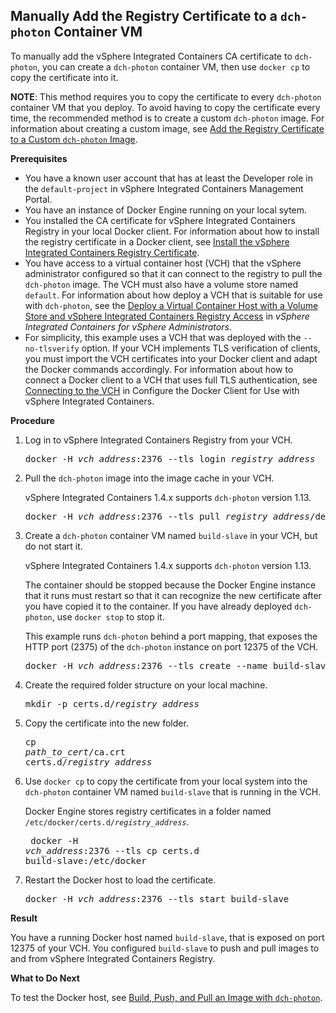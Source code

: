 ## Manually Add the Registry Certificate to a `dch-photon` Container VM ##

To manually add the vSphere Integrated Containers CA certificate to  `dch-photon`, you can create a `dch-photon` container VM, then use `docker cp` to copy the certificate into it. 

**NOTE**: This method requires you to copy the certificate to every `dch-photon` container VM that you deploy. To avoid having to copy the certificate every time, the recommended method is to create a custom `dch-photon` image. For information about creating a custom image, see [Add the Registry Certificate to a Custom `dch-photon` Image](photon_cert_custom.html).

**Prerequisites**

- You have a known user account that has at least the Developer role in the `default-project` in vSphere Integrated Containers Management Portal.
- You have an instance of Docker Engine running on your local sytem.
- You installed the CA certificate for vSphere Integrated Containers Registry in your local Docker client. For information about how to install the registry certificate in a Docker client, see [Install the  vSphere Integrated Containers Registry Certificate](configure_docker_client.md#registry).
- You have access to a virtual container host (VCH) that the vSphere administrator configured so that it can connect to the registry to pull the `dch-photon` image. The VCH must also have a volume store named `default`. For information about how deploy a VCH that is suitable for use with `dch-photon`, see the [Deploy a Virtual Container Host with a Volume Store and vSphere Integrated Containers Registry Access](../vic_vsphere_admin/deploy_vch_dchphoton.md) in *vSphere Integrated Containers for vSphere Administrators*. 
- For simplicity, this example uses a VCH that was deployed with the `--no-tlsverify` option. If your VCH implements TLS verification of clients, you must import the VCH certificates into your Docker client and adapt the Docker commands accordingly. For information about how to connect a Docker client to a VCH that uses full TLS authentication, see [Connecting to the VCH](configure_docker_client.md#connectvch) in Configure the Docker Client for Use with vSphere Integrated Containers.

**Procedure**

1. Log in to vSphere Integrated Containers Registry from your VCH.

    <pre>docker -H <i>vch_address</i>:2376 --tls login <i>registry_address</i></pre> 

5. Pull the `dch-photon` image into the image cache in your VCH.

    vSphere Integrated Containers 1.4.x supports `dch-photon` version 1.13.

    <pre>docker -H <i>vch_address</i>:2376 --tls pull <i>registry_address</i>/default-project/dch-photon:1.13</pre> 

1. Create a `dch-photon` container VM named `build-slave` in your VCH, but do not start it. 

    vSphere Integrated Containers 1.4.x supports `dch-photon` version 1.13.

    The container should be stopped because the Docker Engine instance that it runs must restart so that it can recognize the new certificate after you have copied it to the container. If you have already deployed `dch-photon`, use `docker stop` to stop it. 

    This example runs `dch-photon` behind a port mapping, that exposes the HTTP port (2375) of the `dch-photon` instance on port 12375 of the VCH.

    <pre>docker -H <i>vch_address</i>:2376 --tls create --name build-slave -p 12375:2375 <i>registry_address</i>/default-project/dch-photon:1.13</pre>
    
2. Create the required folder structure on your local machine.

    <pre>mkdir -p certs.d/<i>registry_address</i></pre>

3. Copy the certificate into the new folder.<pre>cp <i>path_to_cert</i>/ca.crt certs.d/<i>registry_address</i></pre> 
4. Use `docker cp` to copy the certificate from your local system into the `dch-photon` container VM named `build-slave` that is running in the VCH.

    Docker Engine stores registry certificates in a folder named <code>/etc/docker/certs.d/<i>registry_address</i></code>.<pre>
    docker -H <i>vch_address</i>:2376  --tls cp certs.d build-slave:/etc/docker</pre>
    
3. Restart the Docker host to load the certificate.

    <pre>docker -H <i>vch_address</i>:2376 --tls start build-slave</pre>
    
**Result**

You have a running Docker host named `build-slave`, that is exposed on port 12375 of your VCH. You configured `build-slave` to push and pull images to and from vSphere Integrated Containers Registry.

**What to Do Next**

To test the Docker host, see [Build, Push, and Pull an Image with `dch-photon`](test_photon.md).
    
